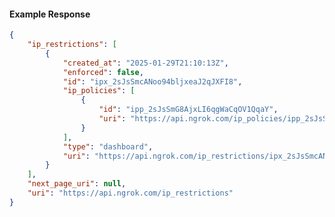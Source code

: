 <!-- Code generated for API Clients. DO NOT EDIT. -->

#### Example Response

```json
{
	"ip_restrictions": [
		{
			"created_at": "2025-01-29T21:10:13Z",
			"enforced": false,
			"id": "ipx_2sJsSmcANoo94bljxeaJ2qJXFI8",
			"ip_policies": [
				{
					"id": "ipp_2sJsSmG8AjxLI6qgWaCqOV1QqaY",
					"uri": "https://api.ngrok.com/ip_policies/ipp_2sJsSmG8AjxLI6qgWaCqOV1QqaY"
				}
			],
			"type": "dashboard",
			"uri": "https://api.ngrok.com/ip_restrictions/ipx_2sJsSmcANoo94bljxeaJ2qJXFI8"
		}
	],
	"next_page_uri": null,
	"uri": "https://api.ngrok.com/ip_restrictions"
}
```
